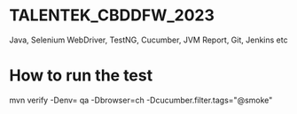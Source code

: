 # TALENTEK_CBDDFW_2023
Java, Selenium WebDriver, TestNG, Cucumber, JVM Report, Git, Jenkins etc
# How to run the test
mvn verify -Denv= qa -Dbrowser=ch -Dcucumber.filter.tags="@smoke"